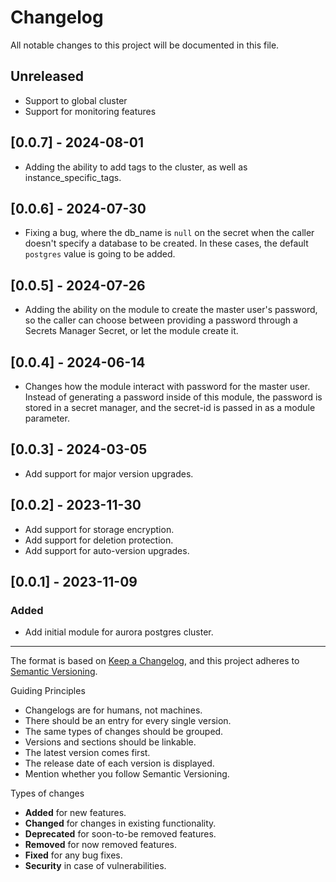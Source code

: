 # Changelog

All notable changes to this project will be documented in this file.

## Unreleased

- Support to global cluster
- Support for monitoring features

## [0.0.7] - 2024-08-01

- Adding the ability to add tags to the cluster, as well as instance_specific_tags.

## [0.0.6] - 2024-07-30

- Fixing a bug, where the db_name is `null` on the secret when the caller doesn't specify a database to be created. In these cases, the default `postgres` value is going to be added.

## [0.0.5] - 2024-07-26

- Adding the ability on the module to create the master user's password, so the caller can choose between providing a password through a Secrets Manager Secret, or let the module create it. 

## [0.0.4] - 2024-06-14

- Changes how the module interact with password for the master user. Instead of generating a password inside of this module, the password is stored in a secret manager, and the secret-id is passed in as a module parameter.

## [0.0.3] - 2024-03-05

- Add support for major version upgrades.


## [0.0.2] - 2023-11-30

- Add support for storage encryption.
- Add support for deletion protection.
- Add support for auto-version upgrades. 


## [0.0.1] - 2023-11-09

### Added

- Add initial module for aurora postgres cluster.

---

The format is based on [Keep a Changelog](https://keepachangelog.com/en/1.0.0/),
and this project adheres to [Semantic Versioning](https://semver.org/spec/v2.0.0.html).

Guiding Principles

- Changelogs are for humans, not machines.
- There should be an entry for every single version.
- The same types of changes should be grouped.
- Versions and sections should be linkable.
- The latest version comes first.
- The release date of each version is displayed.
- Mention whether you follow Semantic Versioning.

Types of changes

- **Added** for new features.
- **Changed** for changes in existing functionality.
- **Deprecated** for soon-to-be removed features.
- **Removed** for now removed features.
- **Fixed** for any bug fixes.
- **Security** in case of vulnerabilities.
